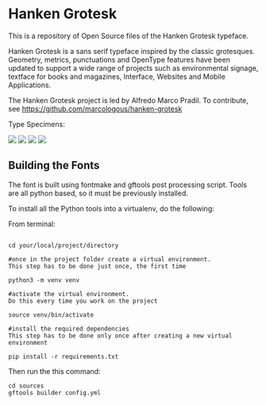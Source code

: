 # Hanken Grotesk

This is a repository of Open Source files of the Hanken Grotesk typeface.

Hanken Grotesk is a sans serif typeface inspired by the classic grotesques. Geometry, metrics, punctuations and OpenType features have been updated to support a wide range of projects such as environmental signage, textface for books and magazines, Interface, Websites and Mobile Applications.

The Hanken Grotesk project is led by Alfredo Marco Pradil. To contribute, see https://github.com/marcologous/hanken-grotesk

Type Specimens:

<img src="images/HankenGrotesk_1.jpg">

<img src="images/HankenGrotesk_3.jpg">

<img src="images/HankenGrotesk_5.jpg">

<img src="images/HankenGrotesk_7.jpg">


## Building the Fonts

The font is built using fontmake and gftools post processing script. Tools are all python based, so it must be previously installed.

To install all the Python tools into a virtualenv, do the following:

From terminal:

```

cd your/local/project/directory

#once in the project folder create a virtual environment.
This step has to be done just once, the first time

python3 -m venv venv

#activate the virtual environment.
Do this every time you work on the project

source venv/bin/activate

#install the required dependencies
This step has to be done only once after creating a new virtual environment

pip install -r requirements.txt

```

Then run the this command:

```
cd sources
gftools builder config.yml
```
